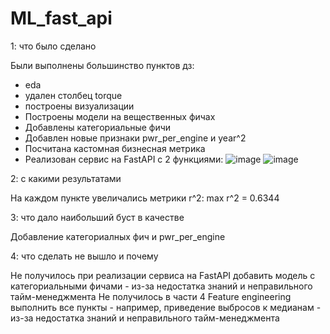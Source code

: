 # ML_fast_api
1: что было сделано

Были выполнены большинство пунктов дз: 
  - eda
  - удален столбец torque
  - построены визуализации
  - Построены модели на вещественных фичах
  - Добавлены категориальные фичи
  - Добавлен новые признаки pwr_per_engine и year^2
  - Посчитана кастомная бизнесная метрика
  - Реализован сервис на FastAPI c 2 функциями:
![image](https://github.com/PavelRepnikov/ML_fast_api/assets/148060631/976ab910-3d70-4d1c-92fa-973397524aff)
![image](https://github.com/PavelRepnikov/ML_fast_api/assets/148060631/828c360b-1016-49a1-9641-325cf1ddeb8c)


2: с какими результатами

На каждом пункте увеличались метрики r^2: max r^2 = 0.6344

3: что дало наибольший буст в качестве

Добавление категориалных фич и pwr_per_engine

4: что сделать не вышло и почему

Не получилось при реализации сервиса на FastAPI добавить модель с категориальными фичами -
из-за недостатка знаний и неправильного тайм-менеджмента
Не получилось в части 4 Feature engineering выполнить все пункты - например, приведение выбросов к медианам - 
из-за недостатка знаний и неправильного тайм-менеджмента
